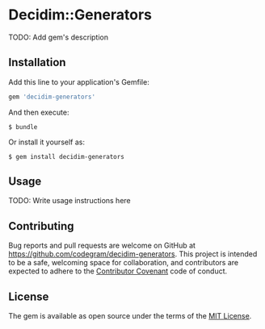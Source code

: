 # Decidim::Generators

TODO: Add gem's description

## Installation

Add this line to your application's Gemfile:

```ruby
gem 'decidim-generators'
```

And then execute:

    $ bundle

Or install it yourself as:

    $ gem install decidim-generators

## Usage

TODO: Write usage instructions here

## Contributing

Bug reports and pull requests are welcome on GitHub at https://github.com/codegram/decidim-generators. This project is intended to be a safe, welcoming space for collaboration, and contributors are expected to adhere to the [Contributor Covenant](http://contributor-covenant.org) code of conduct.


## License

The gem is available as open source under the terms of the [MIT License](http://opensource.org/licenses/MIT).
